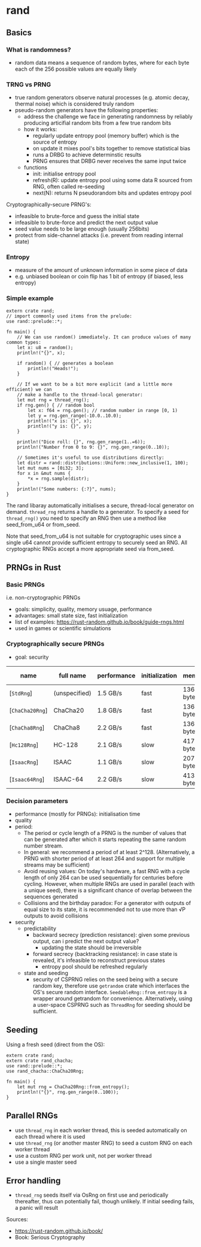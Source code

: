 # rand

## Basics 

### What is randomness? 
- random data means a sequence of random bytes, where for each byte each of the 256 possible values are equally likely

### TRNG vs PRNG
- true random generators observe natural processes (e.g. atomic decay, thermal noise) which is considered truly random
- pseudo-random generators have the following properties: 
    - address the challenge we face in generating randomness by reliably producing articifial random bits from a few true random bits
    - how it works: 
        - regularly update entropy pool (memory buffer) which is the source of entropy
        - on update it mixes pool's bits together to remove statistical bias
        - runs a DRBG to achieve determinstic results
        - PRNG ensures that DRBG never receives the same input twice
    - functions
        - init: initialise entropy pool
        - refresh(R): update entropy pool using some data R sourced from RNG, often called re-seeding
        - next(N): returns N pseudorandom bits and updates entropy pool

Cryptographically-secure PRNG's: 
- infeasible to brute-force and guess the initial state
- infeasible to brute-force and predict the next output value
- seed value needs to be large enough (usually 256bits)
- protect from side-channel attacks (i.e. prevent from reading internal state)

### Entropy 
- measure of the amount of unknown information in some piece of data
- e.g. unbiased boolean or coin flip has 1 bit of entropy (if biased, less entropy)

### Simple example 

```
extern crate rand;
// import commonly used items from the prelude:
use rand::prelude::*;

fn main() {
    // We can use random() immediately. It can produce values of many common types:
    let x: u8 = random();
    println!("{}", x);

    if random() { // generates a boolean
        println!("Heads!");
    }

    // If we want to be a bit more explicit (and a little more efficient) we can
    // make a handle to the thread-local generator:
    let mut rng = thread_rng();
    if rng.gen() { // random bool
        let x: f64 = rng.gen(); // random number in range [0, 1)
        let y = rng.gen_range(-10.0..10.0);
        println!("x is: {}", x);
        println!("y is: {}", y);
    }

    println!("Dice roll: {}", rng.gen_range(1..=6));
    println!("Number from 0 to 9: {}", rng.gen_range(0..10));
    
    // Sometimes it's useful to use distributions directly:
    let distr = rand::distributions::Uniform::new_inclusive(1, 100);
    let mut nums = [0i32; 3];
    for x in &mut nums {
        *x = rng.sample(distr);
    }
    println!("Some numbers: {:?}", nums);
}
```

The rand libaray automatically initialises a secure, thread-local generator on demand. `thread_rng` returns a handle to a generator. To specify a seed for `thread_rng()` you need to specify an RNG then use a method like seed_from_u64 or from_seed.

Note that seed_from_u64 is not suitable for cryptographic uses since a single u64 cannot provide sufficient entropy to securely seed an RNG. All cryptographic RNGs accept a more appropriate seed via from_seed.

## PRNGs in Rust

### Basic PRNGs
i.e. non-cryptographic PRNGs
- goals: simplicity, quality, memory usuage, performance
- advantages: small state size, fast initialization
- list of examples: https://rust-random.github.io/book/guide-rngs.html
- used in games or scientific simulations

### Cryptographically secure PRNGs
- goal: security

| name | full name |  performance | initialization | memory | security (predictability) | forward secrecy |
|------|-----------|--------------|--------------|----------|----------------|-------------------------|
| [`StdRng`] | (unspecified) | 1.5 GB/s | fast | 136 bytes | widely trusted | no |
| [`ChaCha20Rng`] | ChaCha20 | 1.8 GB/s | fast | 136 bytes | [rigorously analysed](https://tools.ietf.org/html/rfc7539#section-1) | no |
| [`ChaCha8Rng`] | ChaCha8 | 2.2 GB/s | fast | 136 bytes | small security margin | no |
| [`Hc128Rng`] | HC-128 | 2.1 GB/s | slow | 4176 bytes | [recommended by eSTREAM](http://www.ecrypt.eu.org/stream/) | no |
| [`IsaacRng`] | ISAAC | 1.1 GB/s | slow | 2072 bytes | [unknown](https://burtleburtle.net/bob/rand/isaacafa.html) | unknown |
| [`Isaac64Rng`] | ISAAC-64 | 2.2 GB/s | slow | 4136 bytes| unknown | unknown |

### Decision parameters
- performance (mostly for PRNGs): initialisation time 
- quality 
- period: 
    - The period or cycle length of a PRNG is the number of values that can be generated after which it starts repeating the same random number stream. 
    - In general: we recommend a period of at least 2^128. (Alternatively, a PRNG with shorter period of at least 264 and support for multiple streams may be sufficient) 
    - Avoid reusing values: On today's hardware, a fast RNG with a cycle length of only 264 can be used sequentially for centuries before cycling. However, when multiple RNGs are used in parallel (each with a unique seed), there is a significant chance of overlap between the sequences generated
    - Collisions and the birthday paradox: For a generator with outputs of equal size to its state, it is recommended not to use more than √P outputs to avoid collisions
- security
    - predictability
        - backward secrecy (prediction resistance): given some previous output, can i predict the next output value?
            - updating the state should be irreversible
        - forward secrecy (backtracking resistance): in case state is revealed, it's infeasible to reconstruct previous states
            - entropy pool should be refreshed regularly
    - state and seeding
        - security of CSPRNG relies on the seed being with a secure random key, therefore use `getrandom` crate which interfaces the OS's secure random interface. `SeedableRng::from_entropy` is a wrapper around getrandom for convenience. Alternatively, using a user-space CSPRNG such as `ThreadRng` for seeding should be sufficient.

## Seeding

Using a fresh seed (direct from the OS):
```
extern crate rand;
extern crate rand_chacha;
use rand::prelude::*;
use rand_chacha::ChaCha20Rng;

fn main() {
    let mut rng = ChaCha20Rng::from_entropy();
    println!("{}", rng.gen_range(0..100));
}
```

## Parallel RNGs
- use `thread_rng` in each worker thread, this is seeded automatically on each thread where it is used
- use `thread_rng` (or another master RNG) to seed a custom RNG on each worker thread
- use a custom RNG per work unit, not per worker thread
- use a single master seed

## Error handling
- `thread_rng` seeds itself via OsRng on first use and periodically thereafter, thus can potentially fail, though unlikely. If initial seeding fails, a panic will result

Sources: 
- https://rust-random.github.io/book/
- Book: Serious Cryptography